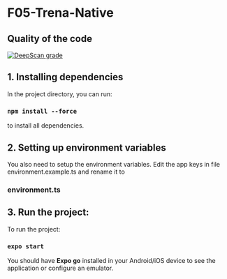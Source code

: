 # F05-Trena-Native

## Quality of the code

[![DeepScan grade](https://deepscan.io/api/teams/16848/projects/20146/branches/540897/badge/grade.svg)](https://deepscan.io/dashboard#view=project&tid=16848&pid=20146&bid=540897)

## 1. Installing dependencies

In the project directory, you can run:

### `npm install --force`

to install all dependencies.

## 2. Setting up environment variables

You also need to setup the environment variables. Edit the app keys in file environment.example.ts and rename it to 

### environment.ts

## 3. Run the project:

To run the project:

### `expo start`

You should have **Expo go** installed in your Android/iOS device to see the application or configure an emulator.

